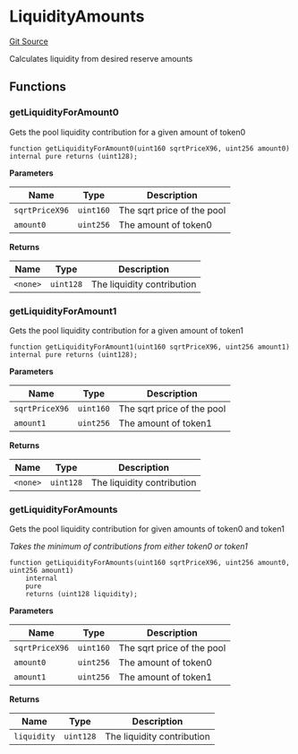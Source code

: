 # LiquidityAmounts
[Git Source](https://github.com/MarginalProtocol/v1-periphery/blob/3831eb0dc9ad872eeb8a0eb98bd8566331443136/contracts/libraries/LiquidityAmounts.sol)

Calculates liquidity from desired reserve amounts


## Functions
### getLiquidityForAmount0

Gets the pool liquidity contribution for a given amount of token0


```solidity
function getLiquidityForAmount0(uint160 sqrtPriceX96, uint256 amount0) internal pure returns (uint128);
```
**Parameters**

|Name|Type|Description|
|----|----|-----------|
|`sqrtPriceX96`|`uint160`|The sqrt price of the pool|
|`amount0`|`uint256`|The amount of token0|

**Returns**

|Name|Type|Description|
|----|----|-----------|
|`<none>`|`uint128`|The liquidity contribution|


### getLiquidityForAmount1

Gets the pool liquidity contribution for a given amount of token1


```solidity
function getLiquidityForAmount1(uint160 sqrtPriceX96, uint256 amount1) internal pure returns (uint128);
```
**Parameters**

|Name|Type|Description|
|----|----|-----------|
|`sqrtPriceX96`|`uint160`|The sqrt price of the pool|
|`amount1`|`uint256`|The amount of token1|

**Returns**

|Name|Type|Description|
|----|----|-----------|
|`<none>`|`uint128`|The liquidity contribution|


### getLiquidityForAmounts

Gets the pool liquidity contribution for given amounts of token0 and token1

*Takes the minimum of contributions from either token0 or token1*


```solidity
function getLiquidityForAmounts(uint160 sqrtPriceX96, uint256 amount0, uint256 amount1)
    internal
    pure
    returns (uint128 liquidity);
```
**Parameters**

|Name|Type|Description|
|----|----|-----------|
|`sqrtPriceX96`|`uint160`|The sqrt price of the pool|
|`amount0`|`uint256`|The amount of token0|
|`amount1`|`uint256`|The amount of token1|

**Returns**

|Name|Type|Description|
|----|----|-----------|
|`liquidity`|`uint128`|The liquidity contribution|


